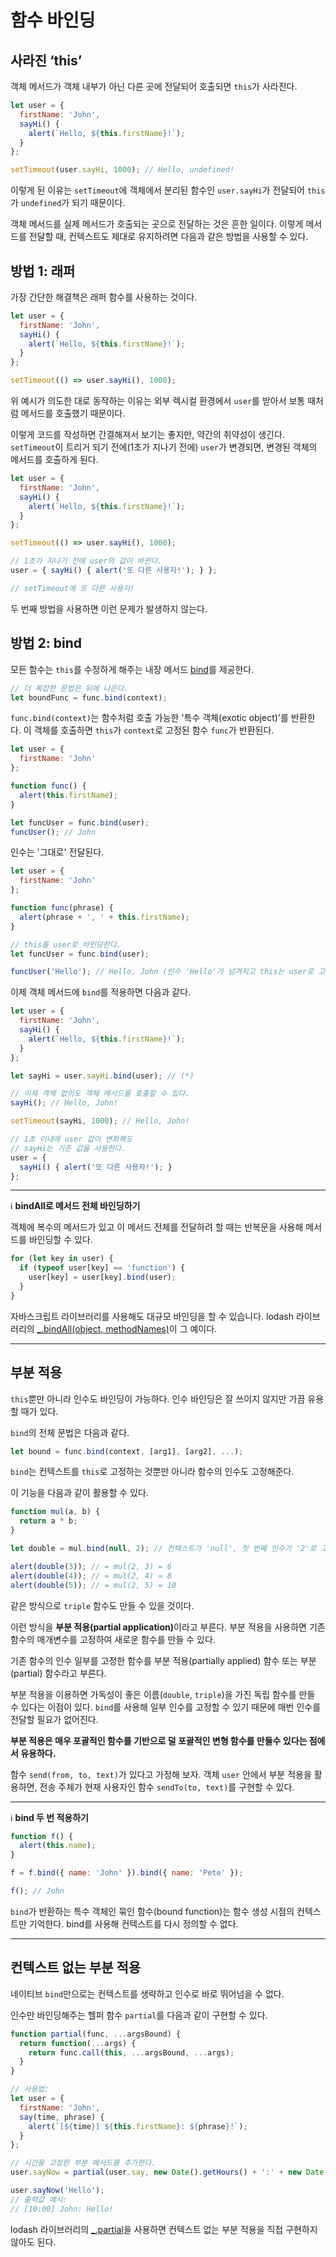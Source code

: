 # 함수 바인딩
## 사라진 ‘this’
객체 메서드가 객체 내부가 아닌 다른 곳에 전달되어 호출되면 `this`가 사라진다.
```js
let user = {
  firstName: 'John',
  sayHi() {
    alert(`Hello, ${this.firstName}!`);
  }
};

setTimeout(user.sayHi, 1000); // Hello, undefined!
```
이렇게 된 이유는 `setTimeout`에 객체에서 분리된 함수인 `user.sayHi`가 전달되어 `this`가 `undefined`가 되기 때문이다.

객체 메서드를 실제 메서드가 호출되는 곳으로 전달하는 것은 흔한 일이다. 이렇게 메서드를 전달할 때, 컨텍스트도 제대로 유지하려면 다음과 같은 방법을 사용할 수 있다.

## 방법 1: 래퍼
가장 간단한 해결책은 래퍼 함수를 사용하는 것이다.
```js
let user = {
  firstName: 'John',
  sayHi() {
    alert(`Hello, ${this.firstName}!`);
  }
};

setTimeout(() => user.sayHi(), 1000);
```
위 예시가 의도한 대로 동작하는 이유는 외부 렉시컬 환경에서 `user`를 받아서 보통 때처럼 메서드를 호출했기 때문이다.

이렇게 코드를 작성하면 간결해져서 보기는 좋지만, 약간의 취약성이 생긴다. `setTimeout`이 트리거 되기 전에(1초가 지나기 전에) `user`가 변경되면, 변경된 객체의 메서드를 호출하게 된다.
```js
let user = {
  firstName: 'John',
  sayHi() {
    alert(`Hello, ${this.firstName}!`);
  }
};

setTimeout(() => user.sayHi(), 1000);

// 1초가 지나기 전에 user의 값이 바뀐다.
user = { sayHi() { alert('또 다른 사용자!'); } };

// setTimeout에 또 다른 사용자!
```
두 번째 방법을 사용하면 이런 문제가 발생하지 않는다.

## 방법 2: bind
모든 함수는 `this`를 수정하게 해주는 내장 메서드 [bind](https://developer.mozilla.org/ko/docs/Web/JavaScript/Reference/Global_Objects/Function/bind)를 제공한다.
```js
// 더 복잡한 문법은 뒤에 나온다.
let boundFunc = func.bind(context);
```
`func.bind(context)`는 함수처럼 호출 가능한 '특수 객체(exotic object)'를 반환한다. 이 객체를 호출하면 `this`가 `context`로 고정된 함수 `func`가 반환된다.
```js
let user = {
  firstName: 'John'
};

function func() {
  alert(this.firstName);
}

let funcUser = func.bind(user);
funcUser(); // John  
```
인수는 '그대로' 전달된다.
```js
let user = {
  firstName: 'John'
};

function func(phrase) {
  alert(phrase + ', ' + this.firstName);
}

// this를 user로 바인딩한다.
let funcUser = func.bind(user);

funcUser('Hello'); // Hello, John (인수 'Hello'가 넘겨지고 this는 user로 고정된다.)
```
이제 객체 메서드에 `bind`를 적용하면 다음과 같다.
```js
let user = {
  firstName: 'John',
  sayHi() {
    alert(`Hello, ${this.firstName}!`);
  }
};

let sayHi = user.sayHi.bind(user); // (*)

// 이제 객체 없이도 객체 메서드를 호출할 수 있다.
sayHi(); // Hello, John!

setTimeout(sayHi, 1000); // Hello, John!

// 1초 이내에 user 값이 변화해도
// sayHi는 기존 값을 사용한다.
user = {
  sayHi() { alert('또 다른 사용자!'); }
};
```
---
:information_source: **bindAll로 메서드 전체 바인딩하기**

객체에 복수의 메서드가 있고 이 메서드 전체를 전달하려 할 때는 반복문을 사용해 메서드를 바인딩할 수 있다.
```js
for (let key in user) {
  if (typeof user[key] == 'function') {
    user[key] = user[key].bind(user);
  }
}
```
자바스크립트 라이브러리를 사용해도 대규모 바인딩을 할 수 있습니다. lodash 라이브러리의 [_.bindAll(object, methodNames)](http://lodash.com/docs#bindAll)이 그 예이다.

---

## 부분 적용
`this`뿐만 아니라 인수도 바인딩이 가능하다. 인수 바인딩은 잘 쓰이지 않지만 가끔 유용할 때가 있다.

`bind`의 전체 문법은 다음과 같다.
```js
let bound = func.bind(context, [arg1], [arg2], ...);
```
`bind`는 컨텍스트를 `this`로 고정하는 것뿐만 아니라 함수의 인수도 고정해준다.

이 기능을 다음과 같이 활용할 수 있다.
```js
function mul(a, b) {
  return a * b;
}

let double = mul.bind(null, 2); // 컨텍스트가 'null', 첫 번째 인수가 '2'로 고정된 함수가 전달된다.

alert(double(3)); // = mul(2, 3) = 6
alert(double(4)); // = mul(2, 4) = 8
alert(double(5)); // = mul(2, 5) = 10
```
같은 방식으로 `triple` 함수도 만들 수 있을 것이다.

이런 방식을 <strong>부분 적용(partial application)</strong>이라고 부른다. 부분 적용을 사용하면 기존 함수의 매개변수를 고정하여 새로운 함수를 만들 수 있다.

기존 함수의 인수 일부를 고정한 함수를 부분 적용(partially applied) 함수 또는 부분(partial) 함수라고 부른다.

부분 적용을 이용하면 가독성이 좋은 이름(`double`, `triple`)을 가진 독립 함수를 만들 수 있다는 이점이 있다. `bind`를 사용해 일부 인수를 고정할 수 있기 때문에 매번 인수를 전달할 필요가 없어진다.

**부분 적용은 매우 포괄적인 함수를 기반으로 덜 포괄적인 변형 함수를 만들수 있다는 점에서 유용하다.**

함수 `send(from, to, text)`가 있다고 가정해 보자. 객체 `user` 안에서 부분 적용을 활용하면, 전송 주체가 현재 사용자인 함수 `sendTo(to, text)`를 구현할 수 있다.

---
:information_source: **bind 두 번 적용하기**

```js
function f() {
  alert(this.name);
}

f = f.bind({ name: 'John' }).bind({ name: 'Pete' });

f(); // John
```
`bind`가 반환하는 특수 객체인 묶인 함수(bound function)는 함수 생성 시점의 컨텍스트만 기억한다. bind를 사용해 컨텍스트를 다시 정의할 수 없다.

---

## 컨텍스트 없는 부분 적용
네이티브 `bind`만으로는 컨텍스트를 생략하고 인수로 바로 뛰어넘을 수 없다.

인수만 바인딩해주는 헬퍼 함수 `partial`를 다음과 같이 구현할 수 있다.
```js
function partial(func, ...argsBound) {
  return function(...args) {
    return func.call(this, ...argsBound, ...args);
  }
}

// 사용법:
let user = {
  firstName: 'John',
  say(time, phrase) {
    alert(`[${time}] ${this.firstName}: ${phrase}!`);
  }
};

// 시간을 고정한 부분 메서드를 추가한다.
user.sayNow = partial(user.say, new Date().getHours() + ':' + new Date().getMinutes());

user.sayNow('Hello');
// 출력값 예시:
// [10:00] John: Hello!
```
lodash 라이브러리의 [_.partial](https://lodash.com/docs#partial)을 사용하면 컨텍스트 없는 부분 적용을 직접 구현하지 않아도 된다.
